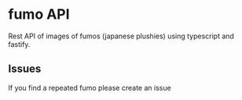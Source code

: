 # fumo API 

Rest API of images of fumos (japanese plushies) using typescript and fastify.


## Issues
If you find a repeated fumo please create an issue